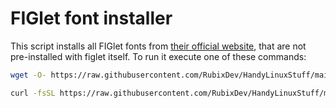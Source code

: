 # FIGlet font installer
This script installs all FIGlet fonts from [their official website](http://www.figlet.org/fontdb.cgi), that are not pre-installed with figlet itself.
To run it execute one of these commands:
```bash
wget -O- https://raw.githubusercontent.com/RubixDev/HandyLinuxStuff/main/FIGletFonts/install.sh | sudo bash
```
```bash
curl -fsSL https://raw.githubusercontent.com/RubixDev/HandyLinuxStuff/main/FIGletFonts/install.sh | sudo bash
```
